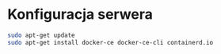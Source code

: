 # Konfiguracja serwera

```sh
sudo apt-get update
sudo apt-get install docker-ce docker-ce-cli containerd.io
```
